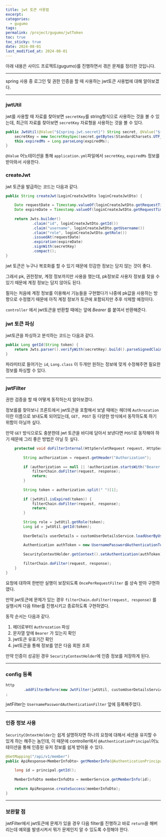 ```yaml
---
title: jwt 토큰 사용법
excerpt: 
categories:
  - gugumo
tags: 
permalink: /project/gugumo/jwtToken
toc: true
toc_sticky: true
date: 2024-08-01
last_modified_at: 2024-08-01
---
```

아래 내용은 사이드 프로젝트(gugumo)를 진행하면서 겪은 문제를 정리한 것입니다.  

---

spring 사용 중 로그인 및 권한 인증을 할 때 사용하는 jwt토큰 사용법에 대해 알아보겠다.

---

### jwtUtil

jwt를 사용할 때 자료를 찾아보면 `secretKey`를 string형식으로 사용하는 것을 볼 수 있는데, 최근의 자료를 찾아보면 `secretKey` 자료형을 사용하는 것을 볼 수 있다.  

```java
public JwtUtil(@Value("${spring.jwt.secret}") String secret, @Value("${spring.jwt.expiration_time}") String expiredMs) {  
    secretKey = new SecretKeySpec(secret.getBytes(StandardCharsets.UTF_8), Jwts.SIG.HS256.key().build().getAlgorithm());  
    this.expiredMs = Long.parseLong(expiredMs);  
}
```

`@Value` 어노테이션을 통해 `application.yml`파일에서 `secretKey`,  `expiredMs` 정보를 받아와서 사용한다.  
### createJwt

jwt 토큰을 발급하는 코드는 다음과 같다.

``` java
public String createJwt(LoginCreateJwtDto loginCreateJwtDto) {  
  
    Date requestDate = Timestamp.valueOf(loginCreateJwtDto.getRequestTimeMs());  
    Date expireDate = Timestamp.valueOf(loginCreateJwtDto.getRequestTimeMs().plusSeconds(expiredMs/1000));  
  
    return Jwts.builder()  
            .claim("id", loginCreateJwtDto.getId())  
            .claim("username", loginCreateJwtDto.getUsername())  
            .claim("role", loginCreateJwtDto.getRole())  
            .issuedAt(requestDate)  
            .expiration(expireDate)  
            .signWith(secretKey)  
            .compact();  
}
```

jwt 토큰은 누구나 복호화를 할 수 있기 때문에 민감한 정보는 담지 않는 것이 좋다.  

그래서 pk, 권한정보, 계정 정보까지만 사용을 했는데, pk정보로 사용자 정보를 찾을 수 있기 때문에 계정 정보는 담지 않아도 된다.  

필자는 처음에 계정 정보를 이용해서 기능들을 구현했다가 나중에 pk값을 사용하는 방향으로 수정했기 때문에 아직 계정 정보가 토큰에 포함되지만 추후 삭제할 예정이다.  

`controller` 에서 jwt토큰을 반환할 때에는 앞에 *Bearer* 를 붙여서 반환해준다.  

### jwt 토큰 파싱

jwt토큰을 파싱하고 분석하는 코드는 다음과 같다.  

``` java
public Long getId(String token) {  
    return Jwts.parser().verifyWith(secretKey).build().parseSignedClaims(token).getPayload().get("id", Long.class);  
}
```

파라미터로 들어가는 `id`, `Long.class` 이 두개만 원하는 정보에 맞게 수정해주면 필요한 정보를 파싱할 수 있다.  

---

### jwtFilter

권한 검증을 할 때 어떻게 동작하는지 알아보겠다.  

정보를를 찾아보니 프론트에서 jwt토큰을 포함해서 보낼 때에는 헤더에 `Authrozation` 이란 이름으로 보내도록 되어있는데, `GET, POST` 등 다양한 방식에서 동작하도록 하기 위함이 아닐까 싶다.  

만약 `GET` 방식으로도 충분한데 jwt 토큰을 바디에 담아서 보낸다면  `POST`로 동작해야 하기 때문에 그리 좋은 방법은 아닐 듯 싶다.  


``` java
    protected void doFilterInternal(HttpServletRequest request, HttpServletResponse response, FilterChain filterChain) throws ServletException, IOException {  
  
        String authorization = request.getHeader("Authorization");  
  
        if (authorization == null || !authorization.startsWith("Bearer ")) {  
            filterChain.doFilter(request, response);  
            return;  
        }  
  
        String token = authorization.split(" ")[1];  
  
        if (jwtUtil.isExpired(token)) {  
            filterChain.doFilter(request, response);  
            return;  
        }  
  
        String role = jwtUtil.getRole(token);  
        Long id = jwtUtil.getId(token);  
  
        UserDetails userDetails = customUserDetailsService.loadUserByUsername(id.toString());  
  
        Authentication authToken = new UsernamePasswordAuthenticationToken(userDetails, null, userDetails.getAuthorities());  
  
        SecurityContextHolder.getContext().setAuthentication(authToken);  
  
        filterChain.doFilter(request, response);  
    }  
}
```

요청에 대하여 한번만 실행이 보장되도록 `OncePerRequestFilter` 를 상속 받아 구현하였다.

만약 jwt토큰에 문제가 있는 경우 `filterChain.doFilter(request, response)` 를 실행시켜 다음 filter를 진행시키고 종료하도록 구현하였다.  

동작 순서는 다음과 같다.  

1. 헤더로부터 `Authrozation` 파싱
2. 문자열 앞에 `Bearer` 가 있는지 확인
3. jwt토큰 유효기간 확인
4. jwt토큰을 통해 정보를 얻은 다음 회원 조회

만약 인증이 성공된 경우 `SecurityContextHolder`에 인증 정보를 저장하게 된다.  

---

### config 등록

``` java
http  
        .addFilterBefore(new JwtFilter(jwtUtil, customUserDetailsService), UsernamePasswordAuthenticationFilter.class)  
;
```

jwtFilter는 `UsernamePasswordAuthenticationFilter` 앞에 등록해주었다.  

---

### 인증 정보 사용

`SecurityCOntextHolder`는 쉽게 설명하자면 하나의 요청에 대해서 세션을 유지할 수 있게 하는 해주는 놈인데, 이 때문에 controller에서 `@AuthenticationPrincipal`어노테이션을 통해  인증된 유저 정보를 쉽게 받아올 수 있다.   

``` java 
@GetMapping("/api/v1/member")  
public ApiResponse<MemberInfoDto> getMemberInfo(@AuthenticationPrincipal CustomUserDetails principal) {  
  
    long id = principal.getId();  
  
    MemberInfoDto memberInfoDto = memberService.getMemberInfo(id);  
  
    return ApiResponse.createSuccess(memberInfoDto);  
}
```

---

### 보완할 점

jwtFilter에서 jwt토큰에 문제가 있을 경우 다음 filter를 진행하고 바로 `return`을 해버리는데 예외를 발생시켜서 뭐가 문제인지 알 수 있도록 수정해야 한다.  

